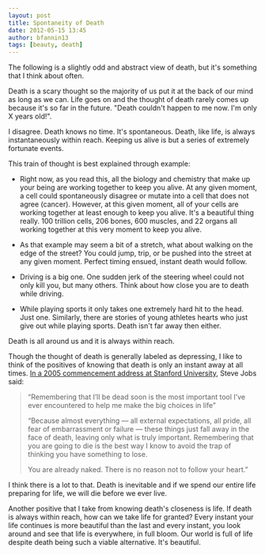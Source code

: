 ```yaml
---
layout: post
title: Spontaneity of Death
date: 2012-05-15 13:45
author: bfannin13
tags: [beauty, death]
---
```

The following is a slightly odd and abstract view of death, but it's something that I think about often.

Death is a scary thought so the majority of us put it at the back of our mind as long as we can. Life goes on and the thought of death rarely comes up because it's so far in the future. "Death couldn't happen to me now. I'm only X years old!".

I disagree. Death knows no time. It's spontaneous. Death, like life, is always instantaneously within reach. Keeping us alive is but a series of extremely fortunate events.

This train of thought is best explained through example:
- Right now, as you read this, all the biology and chemistry that make up your being are working together to keep you alive. At any given moment, a cell could spontaneously disagree or mutate into a cell that does not agree (cancer). However, at this given moment, all of your cells are working together at least enough to keep you alive. It's a beautiful thing really. 100 trillion cells, 206 bones, 600 muscles, and 22 organs all working together at this very moment to keep you alive.

- As that example may seem a bit of a stretch, what about walking on the edge of the street? You could jump, trip, or be pushed into the street at any given moment. Perfect timing ensued, instant death would follow.

- Driving is a big one. One sudden jerk of the steering wheel could not only kill you, but many others. Think about how close you are to death while driving.

- While playing sports it only takes one extremely hard hit to the head. Just one. Similarly, there are stories of young athletes hearts who just give out while playing sports. Death isn't far away then either.

Death is all around us and it is always within reach.

Though the thought of death is generally labeled as depressing, I like to think of the positives of knowing that death is only an instant away at all times. <a href="http://www.youtube.com/watch?v=UF8uR6Z6KLc">In a 2005 commencement address at Stanford University</a>, Steve Jobs said:
<blockquote>“Remembering that I’ll be dead soon is the most important tool I’ve ever encountered to help me make the big choices in life”

“Because almost everything — all external expectations, all pride, all fear of embarrassment or failure — these things just fall away in the face of death, leaving only what is truly important. Remembering that you are going to die is the best way I know to avoid the trap of thinking you have something to lose.

You are already naked. There is no reason not to follow your heart.”</blockquote>
I think there is a lot to that. Death is inevitable and if we spend our entire life preparing for life, we will die before we ever live.

Another positive that I take from knowing death's closeness is life. If death is always within reach, how can we take life for granted? Every instant your life continues is more beautiful than the last and every instant, you look around and see that life is everywhere, in full bloom. Our world is full of life despite death being such a viable alternative. It's beautiful.
